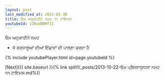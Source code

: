 ```yaml
---
layout: post
last_modified_at: 2021-03-30
title: ਓਮ ਅਨੁਕਾਰੀਨੇ ਨਮਹ ੧੧ ਟਾਇਮਸ
youtubeId: z2BudBNMf1I
---
```

 
 
 ਓਮ ਅਨੁਕਾਰੀਨੇ ਨਮਹ  
 
 -  ਜੋ ਸ਼ਰਧਾਲੂਆਂ ਦੀਆਂ ਇੱਛਾਵਾਂ ਦੀ ਪਾਲਣਾ ਕਰਦਾ ਹੈ 
 
  
 
  
 
 
 
 
 
 


{% include youtubePlayer.html id=page.youtubeId %}
 
[Next]({{ site.baseurl }}{% link  split1/_posts/2013-10-22-ਓਮ ਪ੍ਰੈਸਵਾਯੁਧਯਾ ਨਮਹ ੧੧ ਟਾਇਮਸ.md%})
 

